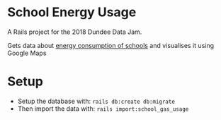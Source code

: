 # School Energy Usage

A Rails project for the 2018 Dundee Data Jam.

Gets data about [energy consumption of schools](https://data.dundeecity.gov.uk/dataset/energy-consumption-of-schools) and visualises it using Google Maps

# Setup
  * Setup the database with: `rails db:create db:migrate`
  * Then import the data with: `rails import:school_gas_usage`

